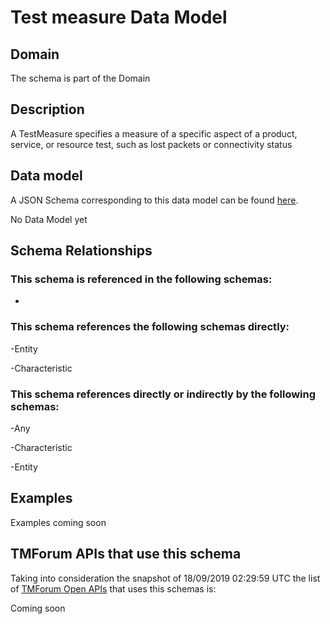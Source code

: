 # Test measure Data Model

## Domain

The  schema is part of the  Domain

## Description

A TestMeasure specifies a measure of a specific aspect of a product, service, or resource test, such as lost packets or connectivity status

## Data model

A JSON Schema corresponding to this data model can be found
[here](https://github.com/tmforum-rand/schemas/blob/master/Service/TestMeasure.schema.json).

No Data Model yet

## Schema Relationships

### This schema is referenced in the following schemas:

-

### This schema references the following schemas directly:

-Entity

-Characteristic

### This schema references directly or indirectly by the following schemas:

-Any

-Characteristic

-Entity



## Examples

Examples coming soon

## TMForum APIs that use this schema

Taking into consideration the snapshot of 18/09/2019 02:29:59 UTC the list of [TMForum Open APIs](https://www.tmforum.org/open-apis/) that uses this schemas is:

Coming soon